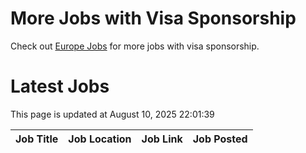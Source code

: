 # More Jobs with Visa Sponsorship

Check out [Europe Jobs](https://github.com/sureshparimi/europejobs#latest-jobs) for more jobs with visa sponsorship.

# Latest Jobs

This page is updated at August 10, 2025 22:01:39

| Job Title | Job Location | Job Link | Job Posted |
| --- | --- | --- | --- |
